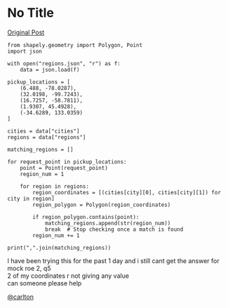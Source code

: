 # No Title

[Original Post](https://discourse.onlinedegree.iitm.ac.in/t/168449/81)

<pre><code class="lang-auto">from shapely.geometry import Polygon, Point
import json

with open("regions.json", "r") as f:
    data = json.load(f)

pickup_locations = [
    (6.488, -78.0287),
    (32.0198, -99.7243),
    (16.7257, -58.7811),
    (1.9307, 45.4928),
    (-34.6289, 133.0359)
]

cities = data["cities"]
regions = data["regions"]

matching_regions = []

for request_point in pickup_locations:
    point = Point(request_point)
    region_num = 1

    for region in regions:
        region_coordinates = [(cities[city][0], cities[city][1]) for city in region]
        region_polygon = Polygon(region_coordinates)

        if region_polygon.contains(point):
            matching_regions.append(str(region_num))
            break  # Stop checking once a match is found
        region_num += 1

print(",".join(matching_regions))
</code></pre>
<p>I have been trying this for the past 1 day and i still cant get the answer for mock roe 2, q5<br>
2 of my coordinates r not giving any value<br>
can someone please help</p>
<p><a class="mention" href="/u/carlton">@carlton</a></p>